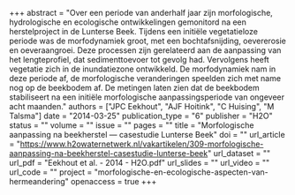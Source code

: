 +++
abstract = "Over een periode van anderhalf jaar zijn morfologische, hydrologische en ecologische ontwikkelingen gemonitord na een herstelproject in de Lunterse Beek. Tijdens een initiële vegetatieloze periode was de morfodynamiek groot, met een bochtafsnijding, oevererosie en oeveraangroei. Deze processen zijn gerelateerd aan de aanpassing van het lengteprofiel, dat sedimenttoevoer tot gevolg had. Vervolgens heeft vegetatie zich in de inundatiezone ontwikkeld. De morfodynamiek nam in deze periode af, de morfologische veranderingen speelden zich met name nog op de beekbodem af. De metingen laten zien dat de beekbodem stabiliseert na een initiële morfologische aanpassingsperiode van ongeveer acht maanden."
authors = ["JPC Eekhout", "AJF Hoitink", "C Huising", "M Talsma"]
date = "2014-03-25"
publication_type = "6"
publisher = "H2O"
status = ""
volume = ""
issue = ""
pages = ""
title = "Morfologische aanpassing na beekherstel — casestudie Lunterse Beek"
doi = ""
url_article = "https://www.h2owaternetwerk.nl/vakartikelen/309-morfologische-aanpassing-na-beekherstel-casestudie-lunterse-beek"
url_dataset = ""
url_pdf = "Eekhout et al. - 2014 - H2O.pdf"
url_slides = ""
url_video = ""
url_code = ""
project = "morfologische-en-ecologische-aspecten-van-hermeandering"
openaccess = true
+++